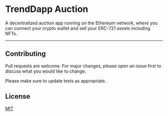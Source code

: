 # TrendDapp Auction

A decentralized auction app running on the Ethereum network,
where you can connect your crypto wallet and sell your ERC-721 assets including NFTs.

---

## Contributing
Pull requests are welcome. For major changes, please open an issue first to discuss what you would like to change.

Please make sure to update tests as appropriate.

## License
[MIT](https://choosealicense.com/licenses/mit/)
